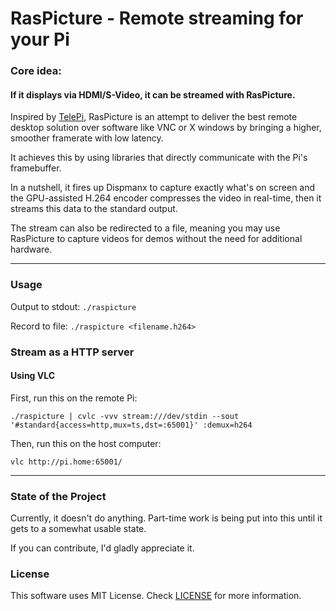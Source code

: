# RasPicture - Remote streaming for your Pi

### Core idea:
#### If it displays via HDMI/S-Video, it can be streamed with RasPicture.

Inspired by [TelePi](https://github.com/DougGore/telepi "DougGore's TelePi Repo"),
RasPicture is an attempt to deliver the best remote desktop solution over software
like VNC or X windows by bringing a higher, smoother framerate with low latency.

It achieves this by using libraries that directly communicate with the Pi's framebuffer.

In a nutshell, it fires up Dispmanx to capture exactly what's on screen
and the GPU-assisted H.264 encoder compresses the video in real-time,
then it streams this data to the standard output.

The stream can also be redirected to a file, meaning you may use RasPicture
to capture videos for demos without the need for additional hardware.

---

### Usage
Output to stdout: `./raspicture`

Record to file: `./raspicture <filename.h264>`

### Stream as a HTTP server

#### Using VLC
First, run this on the remote Pi:

	./raspicture | cvlc -vvv stream:///dev/stdin --sout '#standard{access=http,mux=ts,dst=:65001}' :demux=h264

Then, run this on the host computer:

	vlc http://pi.home:65001/

---

### State of the Project
Currently, it doesn't do anything.
Part-time work is being put into this until it gets to a somewhat usable state.

If you can contribute, I'd gladly appreciate it.

### License

This software uses MIT License. Check [LICENSE](LICENSE) for more information.
